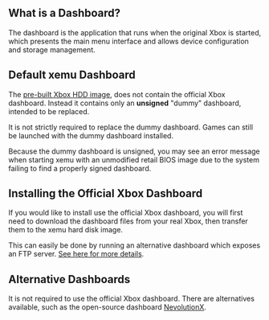 ## What is a Dashboard?

The dashboard is the application that runs when the original Xbox is started,
which presents the main menu interface and allows device configuration and
storage management.

## Default xemu Dashboard

The [pre-built Xbox HDD image](getting-started.md#option-1-use-a-pre-built-xbox-hdd-image-recommended),
does not contain the official Xbox dashboard. Instead it contains only an
**unsigned** "dummy" dashboard, intended to be replaced.

It is not strictly required to replace the dummy dashboard. Games can still be
launched with the dummy dashboard installed.

Because the dummy dashboard is unsigned, you may see an error message when
starting xemu with an unmodified retail BIOS image due to the system failing to
find a properly signed dashboard.

## Installing the Official Xbox Dashboard

If you would like to install use the official Xbox dashboard, you will first
need to download the dashboard files from your real Xbox, then transfer them to
the xemu hard disk image.

This can easily be done by running an alternative dashboard which exposes
an FTP server. [See here for more details](ftp.md).

## Alternative Dashboards

It is not required to use the official Xbox dashboard. There are alternatives
available, such as the open-source dashboard
[NevolutionX](https://github.com/dracc/nevolutionx).
